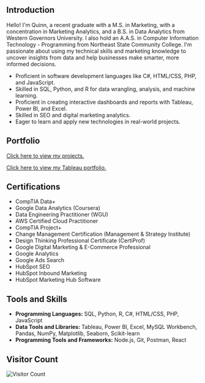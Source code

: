 ## Introduction

Hello! I'm Quinn, a recent graduate with a M.S. in Marketing, with a concentration in Marketing Analytics, and a B.S. in Data Analytics from Western Governors University. I also hold an A.A.S. in Computer Information Technology - Programming from Northeast State Community College. I'm passionate about using my technical skills and marketing knowledge to uncover insights from data and help businesses make smarter, more informed decisions.

- Proficient in software development languages like C#, HTML/CSS, PHP, and JavaScript.
- Skilled in SQL, Python, and R for data wrangling, analysis, and machine learning.
- Proficient in creating interactive dashboards and reports with Tableau, Power BI, and Excel.
- Skilled in SEO and digital marketing analytics.
- Eager to learn and apply new technologies in real-world projects.


## Portfolio

[Click here to view my projects.](https://github.com/qetate/ProjectGuide/blob/main/README.md)

[Click here to view my Tableau portfolio.](https://public.tableau.com/app/profile/quinn.tate/vizzes)


## Certifications

- CompTIA Data+
- Google Data Analytics (Coursera)
- Data Engineering Practitioner (WGU)
- AWS Certified Cloud Practitioner
- CompTIA Project+
- Change Management Certification (Management & Strategy Institute)
- Design Thinking Professional Certificate (CertiProf)
- Google Digital Marketing & E-Commerce Professional
- Google Analytics
- Google Ads Search
- HubSpot SEO
- HubSpot Inbound Marketing
- HubSpot Marketing Hub Software


## Tools and Skills

- **Programming Languages:** SQL, Python, R, C#, HTML/CSS, PHP, JavaScript
- **Data Tools and Libraries:** Tableau, Power BI, Excel, MySQL Workbench, Pandas, NumPy, Matplotlib, Seaborn, Scikit-learn
- **Programming Tools and Frameworks:** Node.js, Git, Postman, React


## Visitor Count
![Visitor Count](https://profile-counter.glitch.me/qetate/count.svg)
